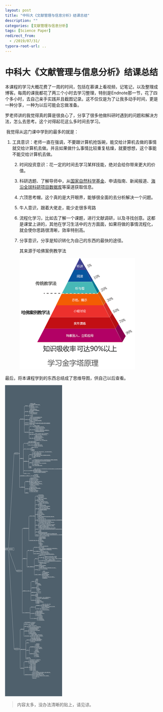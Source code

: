 ```yaml
---
layout: post
title: "中科大《文献管理与信息分析》结课总结"
description: ""
categories: [文献管理与信息分析]
tags: [Science Paper]
redirect_from:
  - /2019/07/31/
typora-root-url: ..
---
```


# 中科大《文献管理与信息分析》结课总结

​		本课程的学习大概花费了一周的时间，包括在慕课上看视频，记笔记，以及整理成博客。每周的课我都花了两三个小时去学习整理，特别是Endnote那一节，花了四个多小时，去自己亲手实践并且截图记录。这不仅仅是为了让我多动手时间，更是一种分享，一种为以后可能会忘做准备。

​		罗老师讲的我觉得真的算是很良心了，分享了很多他做科研时遇到的问题和解决方法，怎么去思考。这个对得起花这么多时间去学习。

​		我觉得从这门课中学到的最多的就是：

1. 工具意识：老师一直在强调，不要跟计算机抢饭碗，能交给计算机去做的事情就交给计算机去做。并且如果做什么事情比较重复枯燥，就要想想，这个事能不能交给计算机去做。

   2. 时间投资意识：花一定的时间去学习某样技能，绝对会给你带来更大的价值。

   3. 科研选题、了解导师中，从[国家自然科学基金](https://www.letpub.com.cn/index.php?page=grant)、申请指南、新闻报道、[海沿全球科研项目数据库](http://www.hiresearch.cn/)等渠道获取信息。

   4. 六顶思考帽，这个真的是大开眼界，能够很全面的去分析解决一个问题。

   5. 牛人意识，跟着大佬走，能少走很多弯路

   6. 流程化学习，比如去了解一个课题，进行文献调研，以及寻找创意。这都是课堂上讲的，其他在学习生活中的方方面面，如果将做的事情流程化，就会使你思路很清晰，效率特别高。

   7. 分享意识，分享是知识转化为自己的东西的最快的途径。

      其来源于哈佛案例教学法

      ![](/images/posts/2019-07-31/hafo.png)

最后，将本课程学到的东西总结成了思维导图，供自己以后查看。

![](/images/posts/2019-07-31/zongjiexmind.png)

> 内容太多，没办法清晰的贴上，请见谅。